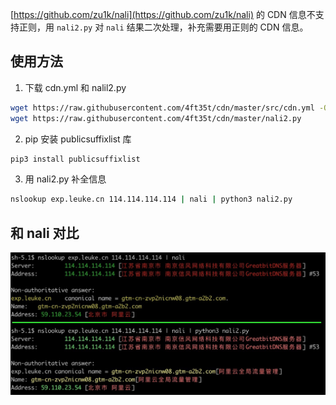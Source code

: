 [https://github.com/zu1k/nali](https://github.com/zu1k/nali) 的 CDN 信息不支持正则，用 `nali2.py` 对 `nali` 结果二次处理，补充需要用正则的 CDN 信息。

## 使用方法
1. 下载 cdn.yml 和 nalil2.py

```bash
wget https://raw.githubusercontent.com/4ft35t/cdn/master/src/cdn.yml -O ~/.nali/cdn.yml
wget https://raw.githubusercontent.com/4ft35t/cdn/master/nali2.py
```

2. pip 安装 publicsuffixlist 库
```bash
pip3 install publicsuffixlist
```

3. 用 nali2.py 补全信息
```bash
nslookup exp.leuke.cn 114.114.114.114 | nali | python3 nali2.py
```

## 和 nali 对比
![](img/nali2.jpeg)
